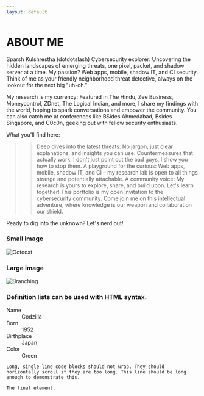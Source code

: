 ```yaml
---
layout: default
---
```


# ABOUT ME

Sparsh Kulshrestha (dotdotslash)
Cybersecurity explorer: Uncovering the hidden landscapes of emerging threats, one pixel, packet, and shadow server at a time. My passion? Web apps, mobile, shadow IT, and CI security. Think of me as your friendly neighborhood threat detective, always on the lookout for the next big "uh-oh."

My research is my currency: Featured in The Hindu, Zee Business, Moneycontrol, ZDnet, The Logical Indian, and more, I share my findings with the world, hoping to spark conversations and empower the community. You can also catch me at conferences like BSides Ahmedabad, Bsides Singapore, and C0c0n, geeking out with fellow security enthusiasts.

What you'll find here:

>> Deep dives into the latest threats: No jargon, just clear explanations, and insights you can use.
>> Countermeasures that actually work: I don't just point out the bad guys, I show you how to stop them.
>> A playground for the curious: Web apps, mobile, shadow IT, and CI – my research lab is open to all things strange and potentially attachable.
>> A community voice: My research is yours to explore, share, and build upon. Let's learn together!
>> This portfolio is my open invitation to the cybersecurity community. Come join me on this intellectual adventure, where knowledge is our weapon and collaboration our shield.

Ready to dig into the unknown? Let's nerd out!



### Small image

![Octocat](https://github.githubassets.com/images/icons/emoji/octocat.png)

### Large image

![Branching](https://guides.github.com/activities/hello-world/branching.png)


### Definition lists can be used with HTML syntax.

<dl>
<dt>Name</dt>
<dd>Godzilla</dd>
<dt>Born</dt>
<dd>1952</dd>
<dt>Birthplace</dt>
<dd>Japan</dd>
<dt>Color</dt>
<dd>Green</dd>
</dl>

```
Long, single-line code blocks should not wrap. They should horizontally scroll if they are too long. This line should be long enough to demonstrate this.
```

```
The final element.
```
